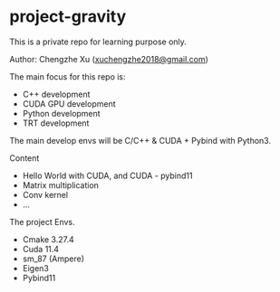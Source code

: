 # project-gravity

This is a private repo for learning purpose only.

Author: Chengzhe Xu (xuchengzhe2018@gmail.com)

The main focus for this repo is:
- C++ development
- CUDA GPU development
- Python development
- TRT development

The main develop envs will be C/C++ & CUDA + Pybind with Python3.

Content
- Hello World with CUDA, and CUDA - pybind11
- Matrix multiplication
- Conv kernel
- ...

The project Envs.
- Cmake 3.27.4
- Cuda 11.4
- sm_87 (Ampere)
- Eigen3
- Pybind11
